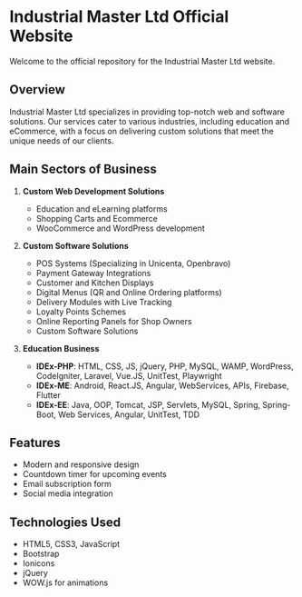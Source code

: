 # Industrial Master Ltd Official Website

Welcome to the official repository for the Industrial Master Ltd website.

## Overview

Industrial Master Ltd specializes in providing top-notch web and software solutions. Our services cater to various industries, including education and eCommerce, with a focus on delivering custom solutions that meet the unique needs of our clients.

## Main Sectors of Business

1. **Custom Web Development Solutions**
   - Education and eLearning platforms
   - Shopping Carts and Ecommerce
   - WooCommerce and WordPress development

2. **Custom Software Solutions**
   - POS Systems (Specializing in Unicenta, Openbravo)
   - Payment Gateway Integrations
   - Customer and Kitchen Displays
   - Digital Menus (QR and Online Ordering platforms)
   - Delivery Modules with Live Tracking
   - Loyalty Points Schemes
   - Online Reporting Panels for Shop Owners
   - Custom Software Solutions

3. **Education Business**
   - **IDEx-PHP**: HTML, CSS, JS, jQuery, PHP, MySQL, WAMP, WordPress, CodeIgniter, Laravel, Vue.JS, UnitTest, Playwright
   - **IDEx-ME**: Android, React.JS, Angular, WebServices, APIs, Firebase, Flutter
   - **IDEx-EE**: Java, OOP, Tomcat, JSP, Servlets, MySQL, Spring, Spring-Boot, Web Services, Angular, UnitTest, TDD

## Features

- Modern and responsive design
- Countdown timer for upcoming events
- Email subscription form
- Social media integration

## Technologies Used

- HTML5, CSS3, JavaScript
- Bootstrap
- Ionicons
- jQuery
- WOW.js for animations


